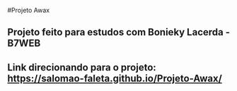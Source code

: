 #Projeto Awax
## Projeto feito para estudos com Bonieky Lacerda - B7WEB

## Link direcionando para o projeto:  https://salomao-faleta.github.io/Projeto-Awax/
